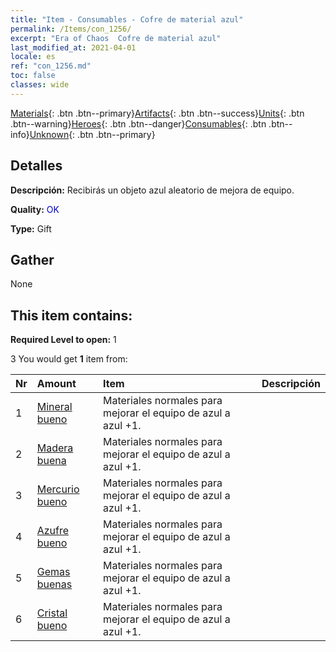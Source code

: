 ```yaml
---
title: "Item - Consumables - Cofre de material azul"
permalink: /Items/con_1256/
excerpt: "Era of Chaos  Cofre de material azul"
last_modified_at: 2021-04-01
locale: es
ref: "con_1256.md"
toc: false
classes: wide
---
```

 [Materials](/es/Items/){: .btn .btn--primary}[Artifacts](/es/Items/Artifacts/){: .btn .btn--success}[Units](/es/Items/Units/){: .btn .btn--warning}[Heroes](/es/Items/Heroes/){: .btn .btn--danger}[Consumables](/es/Items/Consumables/){: .btn .btn--info}[Unknown](/es/Items/Unknown/){: .btn .btn--primary}

## Detalles
 **Descripción:** Recibirás un objeto azul aleatorio de mejora de equipo.

 **Quality:** <span style="color: #0000CD">OK</span>

 **Type:** Gift

## Gather

  None

## This item contains:

 **Required Level to open:** 1

 3 You would get **1** item  from:

  | Nr | Amount |     Item    | Descripción |
  |:---|:-------|:------------|:-----------:|
  | 1 | [Mineral bueno](/es/Items/mat_12/) | Materiales normales para mejorar el equipo de azul a azul +1. | 
  | 2 | [Madera buena](/es/Items/mat_13/) | Materiales normales para mejorar el equipo de azul a azul +1. | 
  | 3 | [Mercurio bueno](/es/Items/mat_14/) | Materiales normales para mejorar el equipo de azul a azul +1. | 
  | 4 | [Azufre bueno](/es/Items/mat_15/) | Materiales normales para mejorar el equipo de azul a azul +1. | 
  | 5 | [Gemas buenas](/es/Items/mat_16/) | Materiales normales para mejorar el equipo de azul a azul +1. | 
  | 6 | [Cristal bueno](/es/Items/mat_17/) | Materiales normales para mejorar el equipo de azul a azul +1. | 
